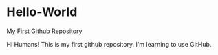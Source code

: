 # Hello-World
My First Github Repository

Hi Humans!
This is my first github repository. I'm learning to use GitHub.
